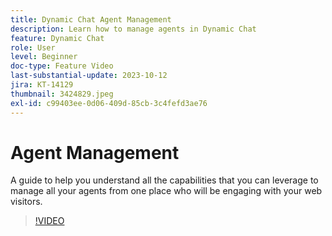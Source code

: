 ```yaml
---
title: Dynamic Chat Agent Management
description: Learn how to manage agents in Dynamic Chat
feature: Dynamic Chat
role: User
level: Beginner
doc-type: Feature Video
last-substantial-update: 2023-10-12
jira: KT-14129
thumbnail: 3424829.jpeg
exl-id: c99403ee-0d06-409d-85cb-3c4fefd3ae76
---
```

# Agent Management

A guide to help you understand all the capabilities that you can leverage to manage all your agents from one place who will be engaging with your web visitors.


>[!VIDEO](https://video.tv.adobe.com/v/3424829/?learn=on)
